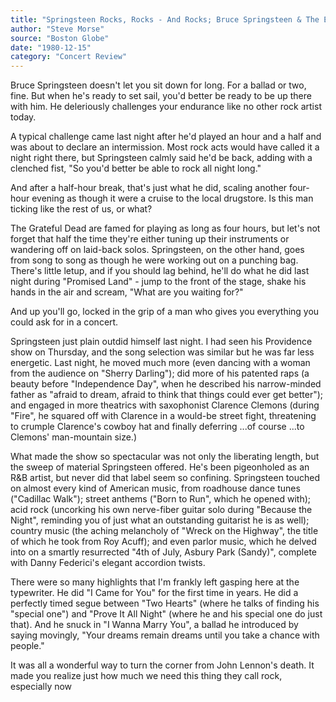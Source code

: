 ```yaml
---
title: "Springsteen Rocks, Rocks - And Rocks; Bruce Springsteen & The E Street Band - In Concert At Boston Garden; Through Tonight."
author: "Steve Morse"
source: "Boston Globe"
date: "1980-12-15"
category: "Concert Review"
---
```


Bruce Springsteen doesn't let you sit down for long. For a ballad or two, fine. But when he's ready to set sail, you'd better be ready to be up there with him. He deleriously challenges your endurance like no other rock artist today.

A typical challenge came last night after he'd played an hour and a half and was about to declare an intermission. Most rock acts would have called it a night right there, but Springsteen calmly said he'd be back, adding with a clenched fist, "So you'd better be able to rock all night long."

And after a half-hour break, that's just what he did, scaling another four- hour evening as though it were a cruise to the local drugstore. Is this man ticking like the rest of us, or what?

The Grateful Dead are famed for playing as long as four hours, but let's not forget that half the time they're either tuning up their instruments or wandering off on laid-back solos. Springsteen, on the other hand, goes from song to song as though he were working out on a punching bag. There's little letup, and if you should lag behind, he'll do what he did last night during "Promised Land" - jump to the front of the stage, shake his hands in the air and scream, "What are you waiting for?"

And up you'll go, locked in the grip of a man who gives you everything you could ask for in a concert.

Springsteen just plain outdid himself last night. I had seen his Providence show on Thursday, and the song selection was similar but he was far less energetic. Last night, he moved much more (even dancing with a woman from the audience on "Sherry Darling"); did more of his patented raps (a beauty before "Independence Day", when he described his narrow-minded father as "afraid to dream, afraid to think that things could ever get better"); and engaged in more theatrics with saxophonist Clarence Clemons (during "Fire", he squared off with Clarence in a would-be street fight, threatening to crumple Clarence's cowboy hat and finally deferring ...of course ...to Clemons' man-mountain size.)

What made the show so spectacular was not only the liberating length, but the sweep of material Springsteen offered. He's been pigeonholed as an R&B artist, but never did that label seem so confining. Springsteen touched on almost every kind of American music, from roadhouse dance tunes ("Cadillac Walk"); street anthems ("Born to Run", which he opened with); acid rock (uncorking his own nerve-fiber guitar solo during "Because the Night", reminding you of just what an outstanding guitarist he is as well); country music (the aching melancholy of "Wreck on the Highway", the title of which he took from Roy Acuff); and even parlor music, which he delved into on a smartly resurrected "4th of July, Asbury Park (Sandy)", complete with Danny Federici's elegant accordion twists.

There were so many highlights that I'm frankly left gasping here at the typewriter. He did "I Came for You" for the first time in years. He did a perfectly timed segue between "Two Hearts" (where he talks of finding his "special one") and "Prove It All Night" (where he and his special one do just that). And he snuck in "I Wanna Marry You", a ballad he introduced by saying movingly, "Your dreams remain dreams until you take a chance with people."

It was all a wonderful way to turn the corner from John Lennon's death. It made you realize just how much we need this thing they call rock, especially now
